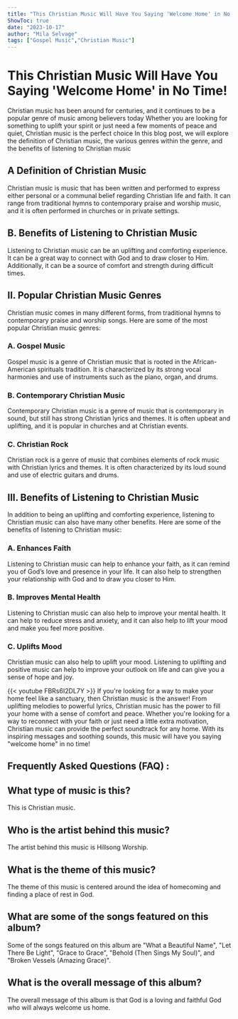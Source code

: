```yaml
---
title: "This Christian Music Will Have You Saying 'Welcome Home' in No Time!"
ShowToc: true 
date: "2023-10-17"
author: "Mila Selvage" 
tags: ["Gospel Music","Christian Music"]
---
```

# This Christian Music Will Have You Saying 'Welcome Home' in No Time!

Christian music has been around for centuries, and it continues to be a popular genre of music among believers today Whether you are looking for something to uplift your spirit or just need a few moments of peace and quiet, Christian music is the perfect choice In this blog post, we will explore the definition of Christian music, the various genres within the genre, and the benefits of listening to Christian music 

## A Definition of Christian Music

Christian music is music that has been written and performed to express either personal or a communal belief regarding Christian life and faith. It can range from traditional hymns to contemporary praise and worship music, and it is often performed in churches or in private settings.

## B. Benefits of Listening to Christian Music

Listening to Christian music can be an uplifting and comforting experience. It can be a great way to connect with God and to draw closer to Him. Additionally, it can be a source of comfort and strength during difficult times. 

## II. Popular Christian Music Genres

Christian music comes in many different forms, from traditional hymns to contemporary praise and worship songs. Here are some of the most popular Christian music genres:

### A. Gospel Music

Gospel music is a genre of Christian music that is rooted in the African-American spirituals tradition. It is characterized by its strong vocal harmonies and use of instruments such as the piano, organ, and drums. 

### B. Contemporary Christian Music

Contemporary Christian music is a genre of music that is contemporary in sound, but still has strong Christian lyrics and themes. It is often upbeat and uplifting, and it is popular in churches and at Christian events.

### C. Christian Rock

Christian rock is a genre of music that combines elements of rock music with Christian lyrics and themes. It is often characterized by its loud sound and use of electric guitars and drums.

## III. Benefits of Listening to Christian Music

In addition to being an uplifting and comforting experience, listening to Christian music can also have many other benefits. Here are some of the benefits of listening to Christian music:

### A. Enhances Faith

Listening to Christian music can help to enhance your faith, as it can remind you of God’s love and presence in your life. It can also help to strengthen your relationship with God and to draw you closer to Him. 

### B. Improves Mental Health

Listening to Christian music can also help to improve your mental health. It can help to reduce stress and anxiety, and it can also help to lift your mood and make you feel more positive. 

### C. Uplifts Mood

Christian music can also help to uplift your mood. Listening to uplifting and positive music can help to improve your outlook on life and can give you a sense of hope and joy.

{{< youtube FBRs6I2DL7Y >}} 
If you're looking for a way to make your home feel like a sanctuary, then Christian music is the answer! From uplifting melodies to powerful lyrics, Christian music has the power to fill your home with a sense of comfort and peace. Whether you're looking for a way to reconnect with your faith or just need a little extra motivation, Christian music can provide the perfect soundtrack for any home. With its inspiring messages and soothing sounds, this music will have you saying "welcome home" in no time!

## Frequently Asked Questions (FAQ) :
## What type of music is this?

This is Christian music.

## Who is the artist behind this music?

The artist behind this music is Hillsong Worship.

## What is the theme of this music?

The theme of this music is centered around the idea of homecoming and finding a place of rest in God.

## What are some of the songs featured on this album?

Some of the songs featured on this album are "What a Beautiful Name", "Let There Be Light", "Grace to Grace", "Behold (Then Sings My Soul)", and "Broken Vessels (Amazing Grace)".

## What is the overall message of this album?

The overall message of this album is that God is a loving and faithful God who will always welcome us home.




